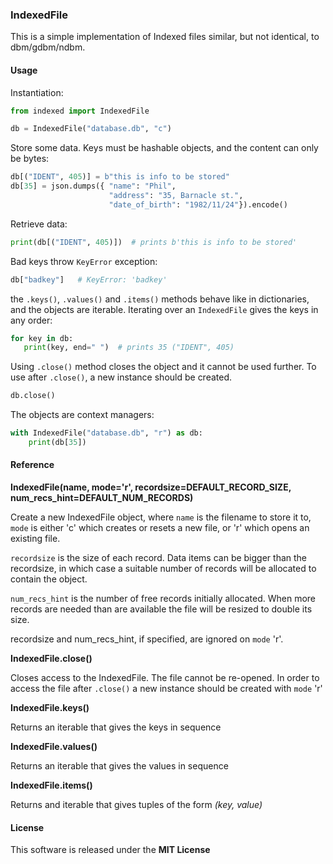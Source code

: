 ### IndexedFile

This is a simple implementation of Indexed files similar, but not identical, to dbm/gdbm/ndbm.

#### Usage
Instantiation:

~~~python
from indexed import IndexedFile

db = IndexedFile("database.db", "c")
~~~

Store some data. Keys must be hashable objects, and the content can only be bytes:

~~~python
db[("IDENT", 405)] = b"this is info to be stored"
db[35] = json.dumps({ "name": "Phil", 
                      "address": "35, Barnacle st.", 
                      "date_of_birth": "1982/11/24"}).encode()
~~~

Retrieve data:

~~~python
print(db[("IDENT", 405)])  # prints b'this is info to be stored'
~~~

Bad keys throw `KeyError` exception:

~~~python
db["badkey"]   # KeyError: 'badkey'
~~~

the `.keys()`, `.values()` and `.items()` methods behave like in dictionaries, and the objects are iterable. Iterating over an `IndexedFile` gives the keys in any order:

~~~python
for key in db:
   print(key, end=" ")  # prints 35 ("IDENT", 405)
~~~

Using `.close()` method closes the object and it cannot be used further. To use after `.close()`, a new instance should be created.

~~~python
db.close()
~~~

The objects are context managers:

~~~python
with IndexedFile("database.db", "r") as db:
	print(db[35])
~~~

#### Reference
**IndexedFile(name, mode='r', recordsize=DEFAULT_RECORD_SIZE, num_recs_hint=DEFAULT_NUM_RECORDS)**

Create a new IndexedFile object, where `name` is the filename to store it to, `mode` is either 'c' which creates or resets a new file, or 'r' which opens an existing file.

`recordsize` is the size of each record. Data items can be bigger than the recordsize, in which case a suitable number of records will be allocated to contain the object.

`num_recs_hint` is the number of free records initially allocated. When more records are needed than are available the file will be resized to double its size.

recordsize and num_recs_hint, if specified, are ignored on `mode` 'r'.

**IndexedFile.close()**

Closes access to the IndexedFile. The file cannot be re-opened. In order to access the file after `.close()` a new instance should be created with `mode` 'r'

**IndexedFile.keys()**

Returns an iterable that gives the keys in sequence

**IndexedFile.values()**

Returns an iterable that gives the values in sequence

**IndexedFile.items()**

Returns and iterable that gives tuples of the form _(key, value)_

#### License
This software is released under the **MIT License**